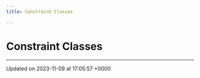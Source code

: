 ```yaml
---
title: Constraint Classes

---
```


# Constraint Classes








-------------------------------

Updated on 2023-11-09 at 17:05:57 +0000